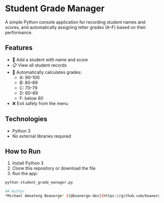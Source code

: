 # Student Grade Manager

A simple Python console application for recording student names and scores, and automatically assigning letter grades (A–F) based on their performance.

## Features
- 📝 Add a student with name and score
- 📋 View all student records
- 🧠 Automatically calculates grades:
  - A: 90–100
  - B: 80–89
  - C: 70–79
  - D: 60–69
  - F: below 60
- ❌ Exit safely from the menu

## Technologies
- Python 3
- No external libraries required

## How to Run
1. Install Python 3
2. Clone this repository or download the file
3. Run the app:

```bash
python student_grade_manager.py

## Author
*Michael Amoateng Boanerge* ([@boanerge-dev](https://github.com/boanerge-dev))
